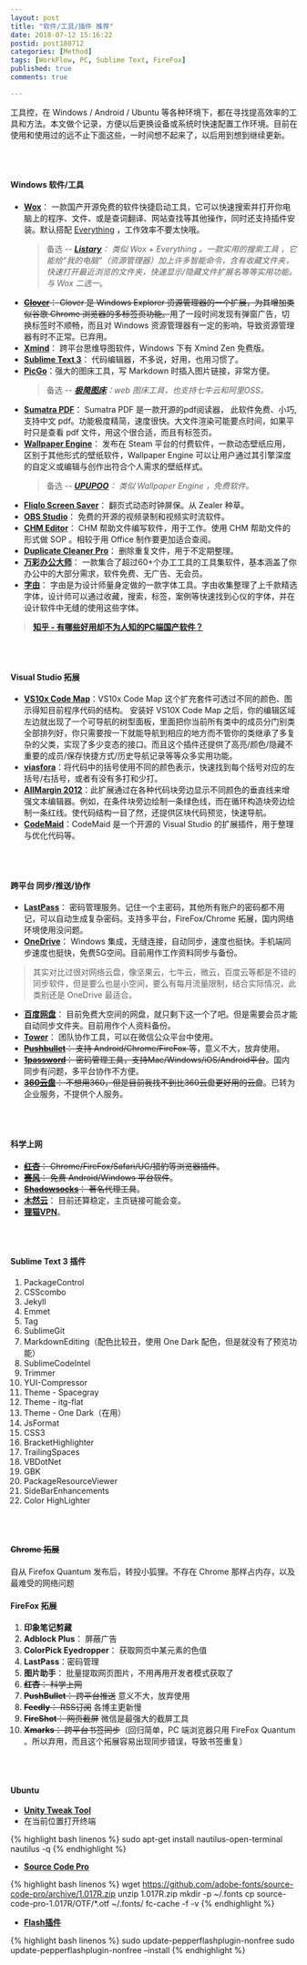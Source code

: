 ```yaml
---
layout: post
title: "软件/工具/插件 推荐"
date: 2018-07-12 15:16:22
postid: post180712
categories: [Method]
tags: [WorkFlow, PC, Sublime Text, FireFox]
published: true
comments: true

---
```


工具控，在 Windows / Android / Ubuntu 等各种环境下，都在寻找提高效率的工具和方法。本文做个记录，方便以后更换设备或系统时快速配置工作环境。目前在使用和使用过的远不止下面这些，一时间想不起来了，以后用到想到继续更新。

<!--more-->


<br>
<br>


#### Windows 软件/工具

+ [**Wox**](http://www.wox.one/)： 一款国产开源免费的软件快捷启动工具，它可以快速搜索并打开你电脑上的程序、文件、或是查词翻译、网站查找等其他操作，同时还支持插件安装。默认搭配 [Everything](http://www.voidtools.com/) ，工作效率不要太快哦。
    > 备选 -- *[**Listary**](http://www.listary.com/)： 类似 Wox + Everything 。一款实用的搜索工具 ，它能给“我的电脑”（资源管理器）加上许多智能命令，含有收藏文件夹，快速打开最近浏览的文件夹，快速显示/隐藏文件扩展名等等实用功能。与 Wox 二选一*。
+ ~~[**Clover**](http://cn.ejie.me/)： Clover 是 Windows Explorer 资源管理器的一个扩展，为其增加类似谷歌 Chrome 浏览器的多标签页功能。~~用了一段时间发现有弹窗广告，切换标签时不顺畅，而且对 Windows 资源管理器有一定的影响，导致资源管理器有时不正常。已弃用。
+ [**Xmind**](https://www.xmind.cn/)： 跨平台思维导图软件，Windows 下有 Xmind Zen 免费版。
+ [**Sublime Text 3**](http://www.sublimetext.com/)： 代码编辑器，不多说，好用，也用习惯了。
+ [**PicGo**](https://github.com/Molunerfinn/PicGo/releases)：强大的图床工具，写 Markdown 时插入图片链接，非常方便。
    > 备选 -- *[**极简图床**](http://jiantuku.com)：web 图床工具，也支持七牛云和阿里OSS。*
+ [**Sumatra PDF**](https://www.sumatrapdfreader.org/free-pdf-reader.html)： Sumatra PDF 是一款开源的pdf阅读器， 此软件免费、小巧,支持中文 pdf。功能极度精简，速度很快。大文件渲染可能要点时间，如果平时只是查看 pdf 文件，用这个很合适，而且有标签页。
+ [**Wallpaper Engine**](https://store.steampowered.com/app/431960/Wallpaper_Engine/)： 发布在 Steam 平台的付费软件，一款动态壁纸应用，区别于其他形式的壁纸软件，Wallpaper Engine 可以让用户通过其引擎深度的自定义或编辑与创作出符合个人需求的壁纸样式。
    > 备选 -- *[**UPUPOO**](http://www.upupoo.com/)： 类似 Wallpaper Engine ，免费软件。*
+ [**Fliqlo Screen Saver**](https://fliqlo.com/)： 翻页式动态时钟屏保。从 Zealer 种草。
+ [**OBS Studio**](http://www.obsapp.net/)： 免费的开源的视频录制和视频实时流软件。
+ [**CHM Editor**](https://chmeditor.com/)： CHM 帮助文件编写软件，用于工作。使用 CHM 帮助文件的形式做 SOP 。相较于用 Office 制作要更加适合查阅。
+ [**Duplicate Cleaner Pro**](https://www.duplicatecleaner.com/)： 删除重复文件，用于不定期整理。
+ [**万彩办公大师**](http://www.wofficebox.com/)： 一款集合了超过60+个办工工具的工具集软件，基本涵盖了你办公中的大部分需求，软件免费、无广告、无会员。
+ [**字由**](http://www.hellofont.cn/)： 字由是为设计师量身定做的一款字体工具。字由收集整理了上千款精选字体，设计师可以通过收藏，搜索，标签，案例等快速找到心仪的字体，并在设计软件中无缝的使用这些字体。
> [**知乎 - 有哪些好用却不为人知的PC端国产软件？**](https://www.zhihu.com/question/68568875)


<br>
<br>


#### Visual Studio 拓展
+ [**VS10x Code Map**](https://marketplace.visualstudio.com/items?itemName=MichaelKissBG8.VS10xCodeMAP)：VS10x Code Map 这个扩充套件可透过不同的颜色、图示得知目前程序代码的结构。
安装好 VS10X Code Map 之后，你的编辑区域左边就出现了一个可导航的树型面板，里面把你当前所有类中的成员分门别类全部排列好，你只需要按一下就能导航到相应的地方而不管你的类继承了多复杂的父类，实现了多少变态的接口。而且这个插件还提供了高亮/颜色/隐藏不重要的成员/保存快捷方式/历史导航记录等等众多实用功能。
+ [**viasfora**](https://viasfora.com/)：将代码中的括号使用不同的颜色表示，快速找到每个括号对应的左括号/右括号，或者有没有多打和少打。
+ [**AllMargin 2012**](https://marketplace.visualstudio.com/items?itemName=fourpastmidnight.AllMargins2012)：此扩展通过在各种代码块旁边显示不同颜色的垂直线来增强文本编辑器。例如，在条件块旁边绘制一条绿色线，而在循环构造块旁边绘制一条红线。使代码结构一目了然，还提供区块代码预览，快速导航。
+ [**CodeMaid**](http://www.codemaid.net/)：CodeMaid 是一个开源的 Visual Studio 的扩展插件，用于整理与优化代码等。


<br>
<br>


#### 跨平台 同步/推送/协作

+ [**LastPass**](https://www.lastpass.com/zh)： 密码管理服务。记住一个主密码，其他所有账户的密码都不用记，可以自动生成复杂密码。支持多平台，FireFox/Chrome 拓展，国内网络环境使用没问题。
+ [**OneDrive**](https://office.live.com/start/onedrive.aspx?omkt=en-us)： Windows 集成，无缝连接，自动同步，速度也挺快。手机端同步速度也挺快，免费5G空间。目前用作工作资料同步与备份。
> 其实对比过很对网络云盘，像坚果云，七牛云，微云，百度云等都是不错的同步软件，但是要么也是小空间，要么有每月流量限制，结合实际情况，此类别还是 OneDrive 最适合。
+ [**百度网盘**](http://pan.baidu.com/download)： 目前免费大空间的网盘，就只剩下这一个了吧。但是需要会员才能自动同步文件夹。目前用作个人资料备份。
+ [**Tower**](https://tower.im/)： 团队协作工具，可以在微信公众平台中使用。
+ ~~[**Pushbullet**](https://www.pushbullet.com/)： 支持 Android/Chrome/FireFox 等~~，意义不大，放弃使用。
+ ~~[**1password**](https://agilebits.com/onepassword)： 密码管理工具，支持Mac/Windows/iOS/Android平台~~。国内同步有问题，多平台协作不方便。
+ ~~[**360云盘**](http://yunpan.360.cn/)： 不想用360，但是目前我找不到比360云盘更好用的云盘~~。已转为企业服务，不提供个人服务。


<br>
<br>


#### 科学上网

+ ~~[**红杏**]( http://honx.in/_VYZKCokWGimfSv4y)： Chrome/FireFox/Safari/UC/猎豹等浏览器插件~~。
+ ~~[**赛风**](http://www.psiphon3.net/zh/index.html)： 免费 Android/Windows 平台软件~~。
+ ~~[**Shadowsocks**](http://shadowsocks.org/en/index.html)： 著名代理工具~~。
+ [**木然云**](https://www.420d.net/)： 目前还算稳定，主页链接可能会变。
+ [**狸猫VPN**](https://www.limaojiasu.cn/)。


<br>
<br>


#### Sublime Text 3 插件

1. PackageControl
1. CSScombo
1. Jekyll
1. Emmet
1. Tag
1. SublimeGit
1. MarkdownEditing（配色比较丑，使用 One Dark 配色，但是就没有了预览功能）
1. SublimeCodeIntel
1. Trimmer
1. YUI-Compressor
1. Theme - Spacegray
1. Theme - itg-flat
2. Theme - One Dark（在用）
1. JsFormat
1. CSS3
1. BracketHighlighter
1. TrailingSpaces
1. VBDotNet
1. GBK
1. PackageResourceViewer
1. SideBarEnhancements
1. Color HighLighter



<br>
<br>


#### ~~Chrome 拓展~~
自从 Firefox Quantum 发布后，转投小狐狸。不存在 Chrome 那样占内存，以及最难受的网络问题
#### FireFox 拓展

1. **印象笔记剪藏**
1. **Adblock Plus**： 屏蔽广告
1. **ColorPick Eyedropper**： 获取网页中某元素的色值
4. **LastPass**：密码管理
6. **图片助手**： 批量提取网页图片，不用再用开发者模式获取了
1. ~~**红杏**： 科学上网~~
1. ~~**PushBullet**： 跨平台推送~~ 意义不大，放弃使用
2. ~~**Feedly**： RSS订阅~~ 各博主更新慢
3. ~~**FireShot**： 网页截屏~~ 微信是最强大的截屏工具
5. ~~**Xmarks**： 跨平台书签同步~~（回归简单，PC 端浏览器只用 FireFox Quantum 。所以弃用，而且这个拓展容易出现同步错误，导致书签重复）


<br>
<br>


<!-- #### Android APP

1. Croma： 配色方案
2. Color picker：摄像头取色
3. Snapseed： 图像处理
4. VSCO Cam：滤镜
5. Palabre： RSS 订阅，支持 Feedly 账户登陆
6. 多看阅读
7. 印象笔记
8. EverMemo：印象笔记标签
9. 快图浏览


<br>
<br>
 -->

#### Ubuntu

- [**Unity Tweak Tool**](https://apps.ubuntu.com/cat/applications/unity-tweak-tool/)
- 在当前位置打开终端
  
{% highlight bash linenos %}
sudo apt-get install nautilus-open-terminal
nautilus -q
{% endhighlight %}

- [**Source Code Pro**](http://here2142.blog.51cto.com/4428192/1612834)

{% highlight bash linenos %}
wget https://github.com/adobe-fonts/source-code-pro/archive/1.017R.zip
unzip 1.017R.zip 
mkdir -p ~/.fonts
cp source-code-pro-1.017R/OTF/*.otf ~/.fonts/
fc-cache -f -v
{% endhighlight %}

- [**Flash插件**](http://zh.wikihow.com/%E5%9C%A8Ubuntu%E7%B3%BB%E7%BB%9F%E4%B8%8A%E5%AE%89%E8%A3%85Flash-Player)

{% highlight bash linenos %}
sudo update-pepperflashplugin-nonfree
sudo update-pepperflashplugin-nonfree –install
{% endhighlight %}

<br>
<br>
